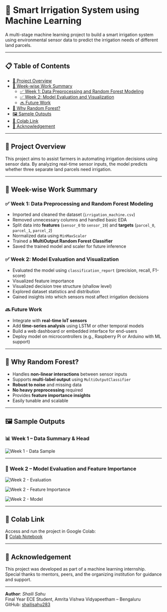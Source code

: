 # 🌾 Smart Irrigation System using Machine Learning

A multi-stage machine learning project to build a smart irrigation system using environmental sensor data to predict the irrigation needs of different land parcels.

---

## 📋 Table of Contents
- [📌 Project Overview](#-project-overview)
- [📅 Week-wise Work Summary](#-week-wise-work-summary)
  - [✅ Week 1: Data Preprocessing and Random Forest Modeling](#week-1-data-preprocessing-and-random-forest-modeling)
  - [✅ Week 2: Model Evaluation and Visualization](#week-2-model-evaluation-and-visualization)
  - [🔜 Future Work](#-future-work)
- [🧠 Why Random Forest?](#-why-random-forest)
- [🖼️ Sample Outputs](#-sample-outputs)
- [📂 Colab Link](#-colab-link)
- [🙏 Acknowledgement](#-acknowledgement)

---

## 📌 Project Overview

This project aims to assist farmers in automating irrigation decisions using sensor data. By analyzing real-time sensor inputs, the model predicts whether three separate land parcels need irrigation.

---

## 📅 Week-wise Work Summary

### ✅ Week 1: Data Preprocessing and Random Forest Modeling
- Imported and cleaned the dataset (`irrigation_machine.csv`)
- Removed unnecessary columns and handled basic EDA
- Split data into **features** (`sensor_0` to `sensor_19`) and **targets** (`parcel_0`, `parcel_1`, `parcel_2`)
- Normalized data using `MinMaxScaler`
- Trained a **MultiOutput Random Forest Classifier**
- Saved the trained model and scaler for future inference

### ✅ Week 2: Model Evaluation and Visualization
- Evaluated the model using `classification_report` (precision, recall, F1-score)
- Visualized feature importance
- Visualized decision tree structure (shallow level)
- Explored dataset statistics and distribution
- Gained insights into which sensors most affect irrigation decisions

### 🔜 Future Work
- Integrate with **real-time IoT sensors**
- Add **time-series analysis** using LSTM or other temporal models
- Build a web dashboard or embedded interface for end-users
- Deploy model on microcontrollers (e.g., Raspberry Pi or Arduino with ML support)

---

## 🧠 Why Random Forest?

- Handles **non-linear interactions** between sensor inputs
- Supports **multi-label output** using `MultiOutputClassifier`
- **Robust to noise** and missing data
- **No heavy preprocessing** required
- Provides **feature importance insights**
- Easily tunable and scalable

---

## 🖼️ Sample Outputs

### 📊 Week 1 – Data Summary & Head

![Week 1 - Data Sample](<img width="851" height="1240" alt="image" src="https://github.com/user-attachments/assets/4210c5e7-c528-41e6-b753-5a86bed6094d" />)

---

### 🌳 Week 2 – Model Evaluation and Feature Importance

![Week 2 - Evaluation](<img width="1238" height="470" alt="image" src="https://github.com/user-attachments/assets/6834e572-efc0-4875-bd07-40703be1508c" />)

![Week 2 - Feature Importance](<img width="603" height="432" alt="image" src="https://github.com/user-attachments/assets/6006ea2d-41ab-4181-b403-bb06fc9479dd" />)

![Week 2 - Model](<img width="1570" height="790" alt="image" src="https://github.com/user-attachments/assets/ff994114-0dc8-4147-b1eb-35dea303bfc1" />)

---

## 📂 Colab Link

Access and run the project in Google Colab:  
🔗 [Colab Notebook](https://colab.research.google.com/drive/1i6CyUwJkXKdB2QUDS79csBs9P9zMyLM4?usp=sharing)

---

## 🙏 Acknowledgement

This project was developed as part of a machine learning internship.  
Special thanks to mentors, peers, and the organizing institution for guidance and support.

---

**Author**: *Shaili Sahu*  
Final Year ECE Student, Amrita Vishwa Vidyapeetham – Bengaluru  
GitHub: [shailisahu283](https://github.com/shailisahu283)
